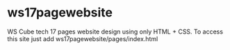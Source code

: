 # ws17pagewebsite
WS Cube tech 17 pages website design using only HTML + CSS.
To access this site just add ws17pagewebsite/pages/index.html
